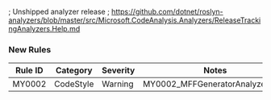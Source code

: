 ﻿; Unshipped analyzer release
; https://github.com/dotnet/roslyn-analyzers/blob/master/src/Microsoft.CodeAnalysis.Analyzers/ReleaseTrackingAnalyzers.Help.md

### New Rules

Rule ID | Category  | Severity | Notes
--------|-----------|----------|--------------------------------
MY0002  | CodeStyle |  Warning | MY0002_MFFGeneratorAnalyzerBase
